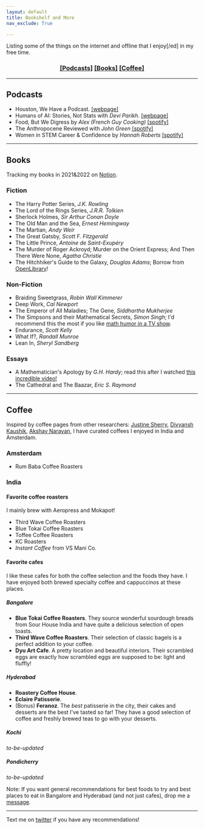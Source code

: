 ```yaml
---
layout: default
title: Bookshelf and More
nav_exclude: True

---
```


Listing some of the things on the internet and offline that I enjoy[/ed] in my free time.

<div align="center" markdown="1">

### [[Podcasts]](#podcasts) [[Books]](#books) [[Coffee]](#coffee)

</div>

<hr>

## Podcasts

- Houston, We Have a Podcast. [[webpage]](https://www.nasa.gov/johnson/HWHAP)
- Humans of AI: Stories, Not Stats with _Devi Parikh_. [[webpage]](https://www.cc.gatech.edu/~parikh/humanstoriesai/)
- Food, But We Digress by _Alex (French Guy Cooking)_ [[spotify]](
https://open.spotify.com/show/2byaYb4BvPJaTIJu8OCl4I?si=ND_-3T5TQmuf1YvimcDZlQ)
- The Anthropocene Reviewed with _John Green_ [[spotify]](https://open.spotify.com/show/3scirzcuaGm02MQ4FUZydq?si=rFJPJFrEQbqZCHoHDnAQLA&dl_branch=1)
- Women in STEM Career & Confidence by _Hannah Roberts_ [[spotify]](https://open.spotify.com/show/5YDSgcBVq72iqy0YyWONVk?si=_ZGFGQLySkqXkGRPe_rbfA&dl_branch=1)

<hr>

## Books

Tracking my books in 2021&2022 on [Notion](https://www.notion.so/0e903d43066a434d80ecb6727f940800?v=63c8e3b403ca4796bad33d1c0f4b42df).

### Fiction

- The Harry Potter Series, _J.K. Rowling_
- The Lord of the Rings Series, _J.R.R. Tolkien_
- Sherlock Holmes, _Sir Arthur Conan Doyle_
- The Old Man and the Sea, _Ernest Hemingway_
- The Martian, _Andy Weir_
- The Great Gatsby, _Scott F. Fitzgerald_
- The Little Prince, _Antoine de Saint-Exupéry_
- The Murder of Roger Ackroyd; Murder on the Orient Express; And Then There Were None, _Agatha Christie_
- The Hitchhiker's Guide to the Galaxy, _Douglas Adams_; Borrow from [OpenLibrary](https://openlibrary.org/works/OL2163713W/The_Hitch_Hiker's_Guide_to_the_Galaxy_The_Restaurant_at_the_End_of_the_Universe_Life_the_Universe_an?edition=morethancomplete00adam)!


### Non-Fiction

- Braiding Sweetgrass, _Robin Wall Kimmerer_
- Deep Work, _Cal Newport_
- The Emperor of All Maladies; The Gene, _Siddhartha Mukherjee_
- The Simpsons and their Mathematical Secrets, _Simon Singh_; I'd recommend this the most if you like [math humor in a TV show](https://www.theguardian.com/tv-and-radio/2013/sep/22/the-simpsons-secret-formula-maths-simon-singh).
- Endurance, _Scott Kelly_
- What If?, _Randall Munroe_
- Lean In, _Sheryl Sandberg_

### Essays

- A Mathematician's Apology by _G.H. Hardy_; read this after I watched [this incredible video!](https://www.youtube.com/watch?v=s_L-fp8gDzY)
- The Cathedral and The Baazar, _Eric S. Raymond_

<hr>

## Coffee

Inspired by coffee pages from other researchers: [Justine Sherry](http://www.justinesherry.com/coffee.html), [Divyansh Kaushik](https://www.cs.cmu.edu/~dkaushik/index.html), [Akshay Narayan](https://akshayn.xyz/coffee.html), I have curated coffees I enjoyed in India and Amsterdam.


### Amsterdam
- Rum Baba Coffee Roasters

### India

#### Favorite coffee roasters

I mainly brew with Aeropress and Mokapot!

- Third Wave Coffee Roasters
- Blue Tokai Coffee Roasters
- Toffee Coffee Roasters
- KC Roasters
- _Instant Coffee_ from VS Mani Co.

#### Favorite cafes

I like these cafes for both the coffee selection and the foods they have. I have enjoyed both brewed specialty coffee and cappuccinos at these places.

##### Bangalore

- **Blue Tokai Coffee Roasters**. They source wonderful sourdough breads from Sour House India and have quite a delicious selection of open toasts.
- **Third Wave Coffee Roasters**. Their selection of classic bagels is a perfect addition to your coffee.
- **Dyu Art Cafe**. A pretty location and beautiful interiors. Their scrambled eggs are exactly how scrambled eggs are supposed to be: light and fluffly!


##### Hyderabad

- **Roastery Coffee House**.
- **Eclaire Patisserie**.
- (Bonus) **Feranoz**. The *best* patisserie in the city, their cakes and desserts are the best I've tasted so far! They have a good selection of coffee and freshly brewed teas to go with your desserts.

##### Kochi
*to-be-updated*
##### Pondicherry
*to-be-updated*

Note: If you want general recommendations for best foods to try and best places to eat in Bangalore and Hyderabad (and not just cafes), drop me a [message](https://twitter.com/tkasarla_).

--------------------------------------------------------------------------------

Text me on [twitter](https://twitter.com/tkasarla_) if you have any recommendations!
